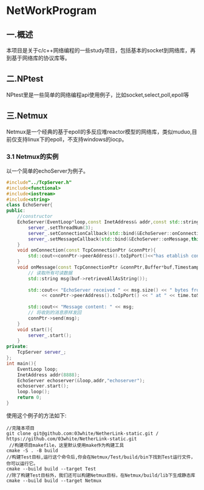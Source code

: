 # NetWorkProgram
## 一.概述
本项目是关于c/c++网络编程的一些study项目，包括基本的socket到网络库，再到基于网络库的协议库等。
## 二.NPtest
NPtest里是一些简单的网络编程api使用例子，比如socket,select,poll,epoll等
## 三.Netmux
Netmux是一个经典的基于epoll的多反应堆reactor模型的网络库，类似muduo,目前仅支持linux下的epoll，不支持windows的iocp。
### 3.1 Netmux的实例
以一个简单的echoServer为例子。
```cpp
#include"../TcpServer.h"
#include<functional>
#include<iostream>
#include<string>
class EchoServer{
public:
    //constructor
    EchoServer(EventLoop*loop,const InetAddress& addr,const std::string &name):server_(loop,addr,name){
        server_.setThreadNum(3);
        server_.setConnectionCallback(std::bind(&EchoServer::onConnection,this,std::placeholders::_1));
        server_.setMessageCallback(std::bind(&EchoServer::onMessage,this,std::placeholders::_1,std::placeholders::_2,std::placeholders::_3));
    }
    void onConnection(const TcpConnectionPtr &connPtr){
        std::cout<<connPtr->peerAddress().toIpPort()<<"has etablish connection !"<<std::endl;
    }
    void onMessage(const TcpConnectionPtr &connPtr,Buffer*buf,Timestamp time){
        // 读取所有可读数据
        std::string msg(buf->retrieveAllAsString());
    
        std::cout<< "EchoServer received " << msg.size() << " bytes from "
             << connPtr->peerAddress().toIpPort() << " at " << time.toString()<<std::endl;
    
        std::cout<< "Message content: " << msg; 
        // 将收到的消息原样发回
        connPtr->send(msg);
    }
    void start(){
        server_.start();
    }
private:
    TcpServer server_;
};
int main(){
    EventLoop loop;
    InetAddress addr(8888);
    EchoServer echoserver(&loop,addr,"echoserver");
    echoserver.start();
    loop.loop();
    return 0;
}
```
使用这个例子的方法如下:
```shell
//克隆本项目
git clone git@github.com:03white/NetherLink-static.git / https://github.com/03white/NetherLink-static.git
 //构建项目makefile，这里默认使用make作为构建工具
cmake -S . -B build
//构建Test目标,运行这个命令后,你会在Netmux/Test/build/bin下找到Test运行文件，你可以运行它。
cmake --build build --target Test
//除了构建Test目标外，我们还可以构建Netmux目标，在Netmux/build/lib下生成静态库
cmake --build build --target Netmux
```
